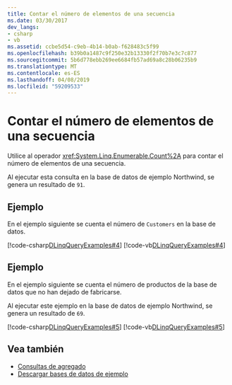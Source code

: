 ```yaml
---
title: Contar el número de elementos de una secuencia
ms.date: 03/30/2017
dev_langs:
- csharp
- vb
ms.assetid: ccbe5d54-c9eb-4b14-b0ab-f628483c5f99
ms.openlocfilehash: b39b0a1487c9f250e32b13330f2f70b7e3c7c877
ms.sourcegitcommit: 5b6d778ebb269ee6684fb57ad69a8c28b06235b9
ms.translationtype: MT
ms.contentlocale: es-ES
ms.lasthandoff: 04/08/2019
ms.locfileid: "59209533"
---
```

# <a name="count-the-number-of-elements-in-a-sequence"></a>Contar el número de elementos de una secuencia
Utilice al operador <xref:System.Linq.Enumerable.Count%2A> para contar el número de elementos de una secuencia.  
  
 Al ejecutar esta consulta en la base de datos de ejemplo Northwind, se genera un resultado de `91`.  
  
## <a name="example"></a>Ejemplo  
 En el ejemplo siguiente se cuenta el número de `Customers` en la base de datos.  
  
 [!code-csharp[DLinqQueryExamples#4](../../../../../../samples/snippets/csharp/VS_Snippets_Data/DLinqQueryExamples/cs/Program.cs#4)]
 [!code-vb[DLinqQueryExamples#4](../../../../../../samples/snippets/visualbasic/VS_Snippets_Data/DLinqQueryExamples/vb/Module1.vb#4)]  
  
## <a name="example"></a>Ejemplo  
 En el ejemplo siguiente se cuenta el número de productos de la base de datos que no han dejado de fabricarse.  
  
 Al ejecutar este ejemplo en la base de datos de ejemplo Northwind, se genera un resultado de `69`.  
  
 [!code-csharp[DLinqQueryExamples#5](../../../../../../samples/snippets/csharp/VS_Snippets_Data/DLinqQueryExamples/cs/Program.cs#5)]
 [!code-vb[DLinqQueryExamples#5](../../../../../../samples/snippets/visualbasic/VS_Snippets_Data/DLinqQueryExamples/vb/Module1.vb#5)]  
  
## <a name="see-also"></a>Vea también

- [Consultas de agregado](../../../../../../docs/framework/data/adonet/sql/linq/aggregate-queries.md)
- [Descargar bases de datos de ejemplo](../../../../../../docs/framework/data/adonet/sql/linq/downloading-sample-databases.md)
